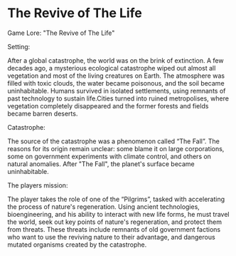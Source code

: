 # The Revive of The Life
Game Lore: "The Revive of The Life"

Setting:

After a global catastrophe, the world was on the brink of extinction. A few decades ago, a mysterious ecological catastrophe wiped out almost all vegetation and most of the living creatures on Earth.
The atmosphere was filled with toxic clouds, the water became poisonous, and the soil became uninhabitable. Humans survived in isolated settlements, using remnants of past technology to sustain life.Cities turned into ruined metropolises, where vegetation completely disappeared and the former forests and fields became barren deserts.

Сatastrophe:

The source of the catastrophe was a phenomenon called “The Fall”. The reasons for its origin remain unclear:
some blame it on large corporations, some on government experiments with climate control, and others on natural anomalies. After "The Fall", the planet's surface became uninhabitable.

The players mission:

The player takes the role of one of the “Pilgrims”, tasked with accelerating the process of nature's regeneration. Using ancient technologies, bioengineering, and his ability to interact with new life forms, he must travel the world, seek out key points of nature's regeneration, and protect them from threats. These threats include remnants of old government factions who want to use the reviving nature to their advantage, and dangerous mutated organisms created by the catastrophe.
